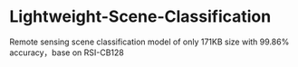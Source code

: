 # Lightweight-Scene-Classification
Remote sensing scene classification model of only 171KB size with 99.86% accuracy，base on RSI-CB128

